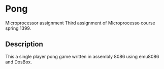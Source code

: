 # Pong
Microprocessor assignment 
Third assignment of Microprocesso course spring 1399.
## Description
This a single player pong game written in assembly 8086 using emu8086 and DosBox.

